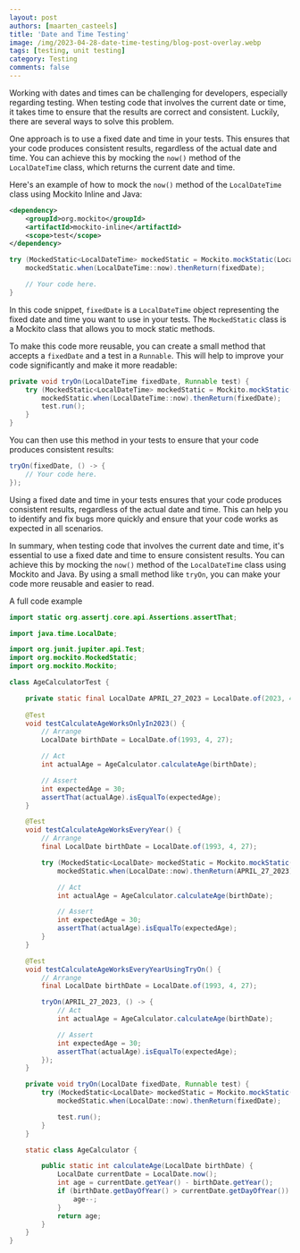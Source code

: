 ```yaml
---
layout: post
authors: [maarten_casteels]
title: 'Date and Time Testing'
image: /img/2023-04-28-date-time-testing/blog-post-overlay.webp
tags: [testing, unit testing]
category: Testing
comments: false
---
```


Working with dates and times can be challenging for developers, especially regarding testing.
When testing code that involves the current date or time, it takes time to ensure that the results are correct and consistent.
Luckily, there are several ways to solve this problem.

One approach is to use a fixed date and time in your tests.
This ensures that your code produces consistent results, regardless of the actual date and time.
You can achieve this by mocking the `now()` method of the `LocalDateTime` class, which returns the current date and time.

Here's an example of how to mock the `now()` method of the `LocalDateTime` class using Mockito Inline and Java:

```pom.xml
<dependency>
    <groupId>org.mockito</groupId>
    <artifactId>mockito-inline</artifactId>
    <scope>test</scope>
</dependency>
```

```java
try (MockedStatic<LocalDateTime> mockedStatic = Mockito.mockStatic(LocalDateTime.class)) {
    mockedStatic.when(LocalDateTime::now).thenReturn(fixedDate);

    // Your code here.
}
```

In this code snippet, `fixedDate` is a `LocalDateTime` object representing the fixed date and time you want to use in your tests.
The `MockedStatic` class is a Mockito class that allows you to mock static methods.

To make this code more reusable, you can create a small method that accepts a `fixedDate` and a test in a `Runnable`.
This will help to improve your code significantly and make it more readable:

```java
private void tryOn(LocalDateTime fixedDate, Runnable test) {
    try (MockedStatic<LocalDateTime> mockedStatic = Mockito.mockStatic(LocalDateTime.class)) {
        mockedStatic.when(LocalDateTime::now).thenReturn(fixedDate);
        test.run();
    }
}
```

You can then use this method in your tests to ensure that your code produces consistent results:

```java
tryOn(fixedDate, () -> {
    // Your code here.
});
```

Using a fixed date and time in your tests ensures that your code produces consistent results, regardless of the actual date and time.
This can help you to identify and fix bugs more quickly and ensure that your code works as expected in all scenarios.

In summary, when testing code that involves the current date and time, it's essential to use a fixed date and time to ensure consistent results.
You can achieve this by mocking the `now()` method of the `LocalDateTime` class using Mockito and Java.
By using a small method like `tryOn`, you can make your code more reusable and easier to read.

A full code example

```java
import static org.assertj.core.api.Assertions.assertThat;

import java.time.LocalDate;

import org.junit.jupiter.api.Test;
import org.mockito.MockedStatic;
import org.mockito.Mockito;

class AgeCalculatorTest {

    private static final LocalDate APRIL_27_2023 = LocalDate.of(2023, 4, 27);
    
    @Test
    void testCalculateAgeWorksOnlyIn2023() {
        // Arrange
        LocalDate birthDate = LocalDate.of(1993, 4, 27);

        // Act
        int actualAge = AgeCalculator.calculateAge(birthDate);

        // Assert
        int expectedAge = 30;
        assertThat(actualAge).isEqualTo(expectedAge);
    }

    @Test
    void testCalculateAgeWorksEveryYear() {
        // Arrange
        final LocalDate birthDate = LocalDate.of(1993, 4, 27);

        try (MockedStatic<LocalDate> mockedStatic = Mockito.mockStatic(LocalDate.class)) {
            mockedStatic.when(LocalDate::now).thenReturn(APRIL_27_2023);

            // Act
            int actualAge = AgeCalculator.calculateAge(birthDate);

            // Assert
            int expectedAge = 30;
            assertThat(actualAge).isEqualTo(expectedAge);
        }
    }

    @Test
    void testCalculateAgeWorksEveryYearUsingTryOn() {
        // Arrange
        final LocalDate birthDate = LocalDate.of(1993, 4, 27);

        tryOn(APRIL_27_2023, () -> {
            // Act
            int actualAge = AgeCalculator.calculateAge(birthDate);

            // Assert
            int expectedAge = 30;
            assertThat(actualAge).isEqualTo(expectedAge);
        });
    }

    private void tryOn(LocalDate fixedDate, Runnable test) {
        try (MockedStatic<LocalDate> mockedStatic = Mockito.mockStatic(LocalDate.class)) {
            mockedStatic.when(LocalDate::now).thenReturn(fixedDate);

            test.run();
        }
    }

    static class AgeCalculator {

        public static int calculateAge(LocalDate birthDate) {
            LocalDate currentDate = LocalDate.now();
            int age = currentDate.getYear() - birthDate.getYear();
            if (birthDate.getDayOfYear() > currentDate.getDayOfYear()) {
                age--;
            }
            return age;
        }
    }
}
```
